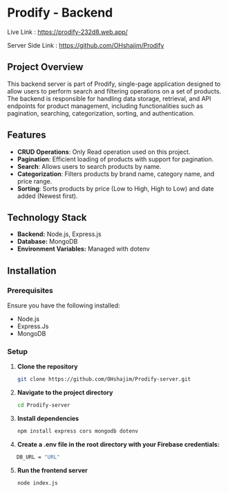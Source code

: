 # Prodify - Backend

Live Link : https://prodify-232d8.web.app/

Server Side Link : https://github.com/OHshajim/Prodify

## Project Overview

This backend server is part of Prodify, single-page application designed to allow users to perform search and filtering operations on a set of products. The backend is responsible for handling data storage, retrieval, and API endpoints for product management, including functionalities such as pagination, searching, categorization, sorting, and authentication.

## Features

- **CRUD Operations**: Only Read operation used on this project.
- **Pagination**: Efficient loading of products with support for pagination.
- **Search**: Allows users to search products by name.
- **Categorization**: Filters products by brand name, category name, and price range.
- **Sorting**: Sorts products by price (Low to High, High to Low) and date added (Newest first).

## Technology Stack

- **Backend:** Node.js, Express.js
- **Database:** MongoDB
- **Environment Variables:** Managed with dotenv

## Installation

### Prerequisites

Ensure you have the following installed:

- Node.js
- Express.Js
- MongoDB

### Setup

1. **Clone the repository**
   ```bash
   git clone https://github.com/OHshajim/Prodify-server.git
   ```
2. **Navigate to the project directory**
   ```bash
   cd Prodify-server
   ```
3. **Install dependencies**
   ```bash
   npm install express cors mongodb dotenv
   ```
4. **Create a .env file in the root directory with your Firebase credentials:**

```bash
   DB_URL = "URL"
```

5. **Run the frontend server**
   ```bash
   node index.js
   ```
